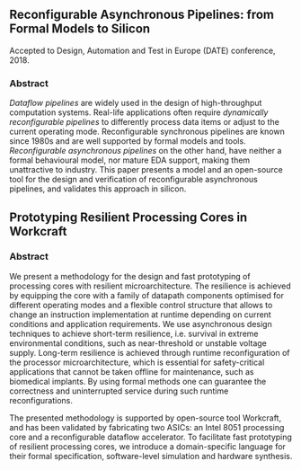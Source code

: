 ## Reconfigurable Asynchronous Pipelines: from Formal Models to Silicon

Accepted to Design, Automation and Test in Europe (DATE) conference, 2018.

### Abstract

*Dataflow pipelines* are widely used in the design of high-throughput computation systems. Real-life applications often require *dynamically reconfigurable pipelines* to differently process data items or adjust to the current operating mode. Reconfigurable synchronous pipelines are known since 1980s and are well supported by formal models and tools. *Reconfigurable asynchronous pipelines* on the other hand, have neither a formal behavioural model, nor mature EDA support, making them unattractive to industry. This paper presents a model and an open-source tool for the design and verification of reconfigurable asynchronous pipelines, and validates this approach in silicon.


## Prototyping Resilient Processing Cores in Workcraft

### Abstract

We present a methodology for the design and fast prototyping of processing cores with resilient microarchitecture. The resilience is achieved by equipping the core with a family of datapath components optimised for different operating modes and a flexible control structure that allows to change an instruction implementation at runtime depending on current conditions and application requirements. We use asynchronous design techniques to achieve short-term resilience, i.e. survival in extreme environmental conditions, such as near-threshold or unstable voltage supply. Long-term resilience is achieved through runtime reconfiguration of the processor microarchitecture, which is essential for safety-critical applications that cannot be taken offline for maintenance, such as biomedical implants. By using formal methods one can guarantee the correctness and uninterrupted service during such runtime reconfigurations.

The presented methodology is supported by open-source tool Workcraft, and has been validated by fabricating two ASICs: an Intel 8051 processing core and a reconfigurable dataflow accelerator. To facilitate fast prototyping of resilient processing cores, we introduce a domain-specific language for their formal specification, software-level simulation and hardware synthesis.
